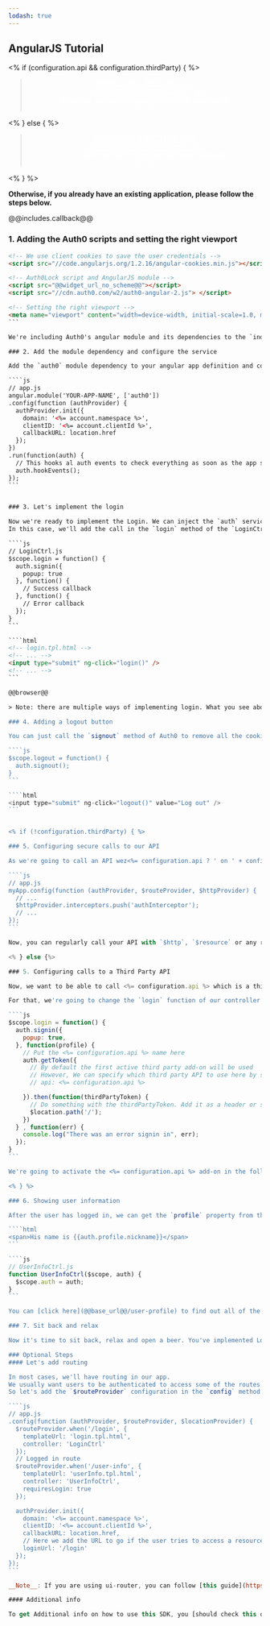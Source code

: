 ```yaml
---
lodash: true
---
```


## AngularJS Tutorial

<% if (configuration.api && configuration.thirdParty) { %>

<div class="package" style="text-align: center;">
  <blockquote>
    <a href="@@base_url@@/auth0-angular/master/create-package?path=examples/widget-with-thirdparty-api&type=js@@account.clientParam@@" class="btn btn-lg btn-success btn-package" style="text-transform: uppercase; color: white">
      <span style="display: block">Download a Seed project</span>
      <% if (account.userName) { %>
      <span class="smaller" style="display:block; font-size: 11px">with your Auth0 API Keys already set and configured</span>
      <% } %>
    </a>
  </blockquote>
</div>

<% } else  { %>

<div class="package" style="text-align: center;">
  <blockquote>
    <a href="@@base_url@@/auth0-angular/master/create-package?path=examples/widget-with-api&type=js@@account.clientParam@@" class="btn btn-lg btn-success btn-package" style="text-transform: uppercase; color: white">
      <span style="display: block">Download a Seed project</span>
      <% if (account.userName) { %>
      <span class="smaller" style="display:block; font-size: 11px">with your Auth0 API Keys already set and configured</span>
      <% } %>
    </a>
  </blockquote>
</div>

<% } %>

**Otherwise, if you already have an existing application, please follow the steps below.**

@@includes.callback@@

### 1. Adding the Auth0 scripts and setting the right viewport

````html
<!-- We use client cookies to save the user credentials -->
<script src="//code.angularjs.org/1.2.16/angular-cookies.min.js"></script>

<!-- Auth0Lock script and AngularJS module -->
<script src="@@widget_url_no_scheme@@"></script>
<script src="//cdn.auth0.com/w2/auth0-angular-2.js"> </script>

<!-- Setting the right viewport -->
<meta name="viewport" content="width=device-width, initial-scale=1.0, maximum-scale=1.0, user-scalable=no" />
```

We're including Auth0's angular module and its dependencies to the `index.html`.

### 2. Add the module dependency and configure the service

Add the `auth0` module dependency to your angular app definition and configure it by calling the `init` method of the `authProvider

````js
// app.js
angular.module('YOUR-APP-NAME', ['auth0'])
.config(function (authProvider) {
  authProvider.init({
    domain: '<%= account.namespace %>',
    clientID: '<%= account.clientId %>',
    callbackURL: location.href
  });
})
.run(function(auth) {
  // This hooks al auth events to check everything as soon as the app starts
  auth.hookEvents();
});
```


### 3. Let's implement the login

Now we're ready to implement the Login. We can inject the `auth` service in any controller and just call `signin` method to show the Login / SignUp popup.
In this case, we'll add the call in the `login` method of the `LoginCtrl` controller. When setting `popup` to `true`, the `signin` method accepts a callback as a parameter. That means that we can handle login success and failure the following way:

````js
// LoginCtrl.js
$scope.login = function() {
  auth.signin({
    popup: true
  }, function() {
    // Success callback
  }, function() {
    // Error callback
  });
}
```

````html
<!-- login.tpl.html -->
<!-- ... -->
<input type="submit" ng-click="login()" />
<!-- ... -->
```

@@browser@@

> Note: there are multiple ways of implementing login. What you see above is the Login Widget, but if you want to have your own UI you can change the `<script src="//cdn.auth0.com/w2/auth0-widget-4.0.js">` for `<script src="//cdn.auth0.com/w2/auth0-2.1.js">`. For more details [check the GitHub repo](https://github.com/auth0/auth0-angular#with-your-own-ui).

### 4. Adding a logout button

You can just call the `signout` method of Auth0 to remove all the cookies from the client that keep the user logged in:

````js
$scope.logout = function() {
  auth.signout();
}
```

````html
<input type="submit" ng-click="logout()" value="Log out" />
```


<% if (!configuration.thirdParty) { %>

### 5. Configuring secure calls to our API

As we're going to call an API wez<%= configuration.api ? ' on ' + configuration.api : '' %>, we need to make sure we send the [JWT token](@@base_url@@/jwt) we receive on the login on every request. For that, we need to do the add the `authInterceptor` to the list of `$http` interceptors:

````js
// app.js
myApp.config(function (authProvider, $routeProvider, $httpProvider) {
  // ...
  $httpProvider.interceptors.push('authInterceptor');
  // ...
});
```

Now, you can regularly call your API with `$http`, `$resource` or any rest client as you'd normally do and the [JWT token](@@base_url@@/jwt) will be sent on every request.

<% } else {%>

### 5. Configuring calls to a Third Party API

Now, we want to be able to call <%= configuration.api %> which is a third party api. What we're going to do is to exchange the [JWT token](@@base_url@@/jwt) token we got from Auth0 for a token we can use to query <%= configuration.api %> securely and authenticated.

For that, we're going to change the `login` function of our controller to look like this:

````js
$scope.login = function() {
  auth.signin({
    popup: true,
  }, function(profile) {
    // Put the <%= configuration.api %> name here
    auth.getToken({
      // By default the first active third party add-on will be used
      // However, We can specify which third party API to use here by specifying the name of the add-on
      // api: <%= configuration.api %>

    }).then(function(thirdPartyToken) {
      // Do something with the thirdPartyToken. Add it as a header or save it for later usage
      $location.path('/');
    })
  } , function(err) {
    console.log("There was an error signin in", err);
  });
}
```

We're going to activate the <%= configuration.api %> add-on in the following steps. Once we do that, the code we wrote here will just work.

<% } %>

### 6. Showing user information

After the user has logged in, we can get the `profile` property from the `auth` service which has all the user information:

````html
<span>His name is {{auth.profile.nickname}}</span>
```

````js
// UserInfoCtrl.js
function UserInfoCtrl($scope, auth) {
  $scope.auth = auth;
}
```

You can [click here](@@base_url@@/user-profile) to find out all of the available properties from the user's profile. Please note that some of this depend on the social provider being used.

### 7. Sit back and relax

Now it's time to sit back, relax and open a beer. You've implemented Login and Signup with Auth0 and AngularJS.

### Optional Steps
#### Let's add routing

In most cases, we'll have routing in our app.
We usually want users to be authenticated to access some of the routes. For those routes, we must set the `requiresLogin` property to `true`.
So let's add the `$routeProvider` configuration in the `config` method of our app and let's specify the login to route to which the users will be redirected if trying to access a route to which they don't have access to:

````js
// app.js
.config(function (authProvider, $routeProvider, $locationProvider) {
  $routeProvider.when('/login', {
    templateUrl: 'login.tpl.html',
    controller: 'LoginCtrl'
  });
  // Logged in route
  $routeProvider.when('/user-info', {
    templateUrl: 'userInfo.tpl.html',
    controller: 'UserInfoCtrl',
    requiresLogin: true
  });

  authProvider.init({
    domain: '<%= account.namespace %>',
    clientID: '<%= account.clientId %>',
    callbackURL: location.href,
    // Here we add the URL to go if the user tries to access a resource he can't because he's not authenticated
    loginUrl: '/login'
  });
});
```

__Note__: If you are using ui-router, you can follow [this guide](https://github.com/auth0/auth0-angular/blob/master/docs/routing.md#ui-router)

#### Additional info

To get Additional info on how to use this SDK, you [should check this out](https://github.com/auth0/auth0-angular/blob/master/README.md)


